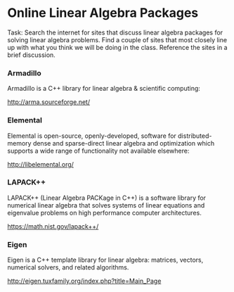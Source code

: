 
# Online Linear Algebra Packages

Task: Search the internet for sites that discuss linear algebra packages for solving linear algebra problems. Find a couple of sites that most closely line up with what you think we will be doing in the class. Reference the sites in a brief discussion. 


### Armadillo
Armadillo is a C++ library for linear algebra & scientific computing:

<http://arma.sourceforge.net/>

### Elemental

Elemental is open-source, openly-developed, software for distributed-memory dense and sparse-direct linear algebra and optimization which supports a wide range of functionality not available elsewhere:

<http://libelemental.org/>

### LAPACK++

LAPACK++ (Linear Algebra PACKage in C++) is a software library for numerical linear algebra that solves systems of linear equations and eigenvalue problems on high performance computer architectures.

<https://math.nist.gov/lapack++/>


### Eigen

Eigen is a C++ template library for linear algebra: matrices, vectors, numerical solvers, and related algorithms.

<http://eigen.tuxfamily.org/index.php?title=Main_Page>
